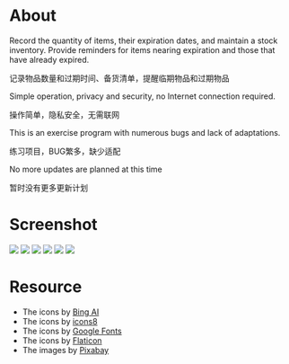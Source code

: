 # About

Record the quantity of items, their expiration dates, and maintain a stock inventory. Provide reminders for items nearing expiration and those that have already expired.

记录物品数量和过期时间、备货清单，提醒临期物品和过期物品



Simple operation, privacy and security, no Internet connection required.

操作简单，隐私安全，无需联网



This is an exercise program with numerous bugs and lack of adaptations.

练习项目，BUG繁多，缺少适配


No more updates are planned at this time

暂时没有更多更新计划


# Screenshot
<img src="https://github.com/MegathronNavyIssue/HomeStock/blob/main/demo/Screenshot_01.jpg"/>
<img src="https://github.com/MegathronNavyIssue/HomeStock/blob/main/demo/Screenshot_02.jpg"/>
<img src="https://github.com/MegathronNavyIssue/HomeStock/blob/main/demo/Screenshot_03.jpg"/>
<img src="https://github.com/MegathronNavyIssue/HomeStock/blob/main/demo/Screenshot_04.jpg"/>
<img src="https://github.com/MegathronNavyIssue/HomeStock/blob/main/demo/Screenshot_05.jpg"/>
<img src="https://github.com/MegathronNavyIssue/HomeStock/blob/main/demo/Screenshot_06.jpg"/>



# Resource

- The icons by [Bing AI](https://www.bing.com/images/create/a-light-colored-app-icon-with-a-theme-of-household/1-65b7685b78cf4c459a8eb19ff1b5a5fc?id=U9lbcoEmwgKYLF3rsmNmVA%3d%3d&view=detailv2&idpp=genimg&idpclose=1&FORM=SYDBIC)
- The icons by [icons8](https://icons8.com)
- The icons by [Google Fonts](https://fonts.google.com/)
- The icons by [Flaticon](https://www.flaticon.com/)
- The images by [Pixabay](https://pixabay.com/)
